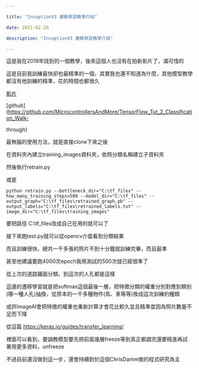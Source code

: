 ```yaml
---

title: "InceptionV3 遷移學習教學介紹"

date: 2021-02-20

description: "InceptionV3 遷移學習教學介紹"

---
```




這是我在2019年找到的一個教學，後來這個人也沒有在拍新影片了，滿可惜的



這是目前我訓練最快卻也最精準的一個，其實我也還不知道為什麼，其他模型教學都沒有他訓練的精準，花的時間也都很久



[影片](https://www.youtube.com/watch?v=oXpsAiSajE0)



[github](https://github.com/MicrocontrollersAndMore/TensorFlow_Tut_2_Classification_Walk-

through)



最無腦的使用方法，就是直接clone下來之後



在資料夾內建立training_images資料夾，依照分類名稱建立子資料夾



然後執行retrain.py



或是



    

    

    python retrain.py --bottleneck_dir="C:\tf_files" --how_many_training_steps=500 --model_dir="C:\tf_files" --output_graph="C:\tf_files\retrained_graph.pb" --output_labels="C:\tf_files\retrained_labels.txt" --image_dir="C:\tf_files\training_images"



要把路徑 C:\tf_files改成自己在用的就可以了



接下來跑test.py就可以從opencv介面看到分類結果



而且訓練很快，總共一千多張的照片不到十分鐘就訓練完畢，而且最準



甚至他建議要跑4000次epoch我用測試的500次就已經很準了



從上次的道路鋪面分類，到這次的人孔都是這樣



這邊的遷移學習就是把softmax這個最後一層，把特徵分類的權重分別對應到類別(哪一種人孔)抽換，從原本的一千多種物件(鳥、車等等)換成這次訓練的種類



或許ImageAI會把特徵的權重也重新計算才會花比較久並且精準度因為照片數量不足而下降



從這篇 <https://keras.io/guides/transfer_learning/>



裡面可以看到，要調教模型要先把前面幾層freeze等到真正都調完還要精進再試著用更多資料，unfreeze



不過目前還沒做到這一步，還會持續對於這個ChrisDamm做的程式研究為主



